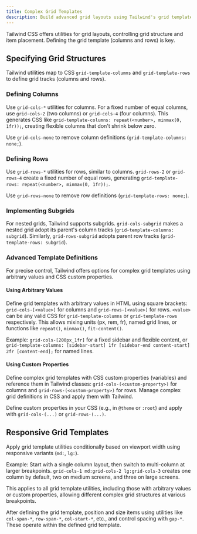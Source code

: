 ```yaml
---
title: Complex Grid Templates
description: Build advanced grid layouts using Tailwind's grid template utilities for complex multi-column and row designs.
---
```


Tailwind CSS offers utilities for grid layouts, controlling grid structure and item placement. Defining the grid template (columns and rows) is key.

## Specifying Grid Structures

Tailwind utilities map to CSS `grid-template-columns` and `grid-template-rows` to define grid tracks (columns and rows).

### Defining Columns

Use `grid-cols-*` utilities for columns. For a fixed number of equal columns, use `grid-cols-2` (two columns) or `grid-cols-4` (four columns). This generates CSS like `grid-template-columns: repeat(<number>, minmax(0, 1fr));`, creating flexible columns that don't shrink below zero.

Use `grid-cols-none` to remove column definitions (`grid-template-columns: none;`).

### Defining Rows

Use `grid-rows-*` utilities for rows, similar to columns. `grid-rows-2` or `grid-rows-4` create a fixed number of equal rows, generating `grid-template-rows: repeat(<number>, minmax(0, 1fr));`.

Use `grid-rows-none` to remove row definitions (`grid-template-rows: none;`).

### Implementing Subgrids

For nested grids, Tailwind supports subgrids. `grid-cols-subgrid` makes a nested grid adopt its parent's column tracks (`grid-template-columns: subgrid`). Similarly, `grid-rows-subgrid` adopts parent row tracks (`grid-template-rows: subgrid`).

### Advanced Template Definitions

For precise control, Tailwind offers options for complex grid templates using arbitrary values and CSS custom properties.

#### Using Arbitrary Values

Define grid templates with arbitrary values in HTML using square brackets: `grid-cols-[<value>]` for columns and `grid-rows-[<value>]` for rows. `<value>` can be any valid CSS for `grid-template-columns` or `grid-template-rows` respectively. This allows mixing units (px, rem, fr), named grid lines, or functions like `repeat()`, `minmax()`, `fit-content()`.

Example: `grid-cols-[200px_1fr]` for a fixed sidebar and flexible content, or `grid-template-columns: [sidebar-start] 1fr [sidebar-end content-start] 2fr [content-end];` for named lines.

#### Using Custom Properties

Define complex grid templates with CSS custom properties (variables) and reference them in Tailwind classes: `grid-cols-(<custom-property>)` for columns and `grid-rows-(<custom-property>)` for rows. Manage complex grid definitions in CSS and apply them with Tailwind.

Define custom properties in your CSS (e.g., in `@theme` or `:root`) and apply with `grid-cols-(...)` or `grid-rows-(...)`.

## Responsive Grid Templates

Apply grid template utilities conditionally based on viewport width using responsive variants (`md:`, `lg:`).

Example: Start with a single column layout, then switch to multi-column at larger breakpoints. `grid-cols-1 md:grid-cols-2 lg:grid-cols-3` creates one column by default, two on medium screens, and three on large screens.

This applies to all grid template utilities, including those with arbitrary values or custom properties, allowing different complex grid structures at various breakpoints.

After defining the grid template, position and size items using utilities like `col-span-*`, `row-span-*`, `col-start-*`, etc., and control spacing with `gap-*`. These operate within the defined grid template.
